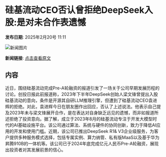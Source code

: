 # 硅基流动CEO否认曾拒绝DeepSeek入股:是对未合作表遗憾

**发布日期**: 2025年2月20号 11:11

![新闻图片](https://pic.chinaz.com/picmap/thumb/202502051558237611_9.jpg)

**新闻链接**: [点击查看原文](https://www.aibase.com/zh/news/15549)

## 内容

近日，围绕硅基流动完成Pre-A轮融资的报道引发了一场关于公司早期发展历程的讨论。创投日报此前报道称，2023年下半年DeepSeek创始人梁文锋曾提出入股硅基流动的意向，条件是开源其自研LLM推理引擎，但遭到了硅基流动CEO袁进辉的拒绝。对此，袁进辉今日在朋友圈作出回应，否认了上述说法。他表示自己提及2023年未与梁文锋展开合作，是在表达对自身缺乏远见的遗憾，而非如报道所述拒绝了投资意向。据了解，成立于2023年8月的硅基流动专注于开发大模型时代的AI基础设施平台。该公司通过算法、系统与硬件的协同创新，致力于降低AI应用的开发和使用门槛。近期，该公司已推出DeepSeek R1& V3企业级服务，为客户提供多种服务模式选择，包括专属实例、算力纳管、私有版MaaS以及基于华为昇腾910B的一体机等。该公司已于2024年底完成亿元人民币Pre-A轮融资，展现出投资者对其发展前景的信心。
